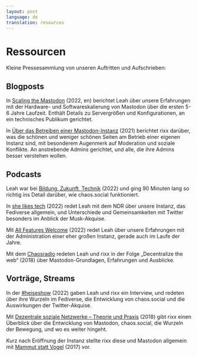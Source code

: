 ```yaml
---
layout: post
language: de
translation: resources
---
```

# Ressourcen

Kleine Pressesammlung von unseren Auftritten und Aufschrieben:

## Blogposts

In [Scaling the Mastodon](https://leah.is/posts/scaling-the-mastodon/) (2022, en) berichtet Leah über unsere Erfahrungen
mit der Hardware- und Softwareskalierung von Mastodon über die ersten 5-6 Jahre Laufzeit. Enthält Details zu
Servergrößen und Konfigurationen, an ein technisches Publikum gerichtet.

In [Über das Betreiben einer Mastodon-Instanz](https://rixx.de/de/blog/on-running-a-mastodon-instance/) (2021) berichtet
rixx darüber, was die schönen und weniger schönen Seiten am Betrieb einer eigenen Instanz sind, mit besonderem Augenmerk
auf Moderation und soziale Konflikte. An anstrebende Admins gerichtet, und alle, die ihre Admins besser verstehen
wollen.

## Podcasts

Leah war bei [Bildung, Zukunft,
Technik](https://bildung-zukunft-technik.de/2022/12/16/bzt098-moderation-einer-mastodon-instanz/) (2022) und ging 90
Minuten lang so richtig ins Detail darüber, wie chaos.social funktioniert.

In [she likes
tech](https://www.ardaudiothek.de/episode/she-likes-tech-der-podcast-ueber-technologie/troeoet-statt-tweet-mit-leah-oswald/ndr/12114311/)
(2022) redet Leah mit dem NDR über unsere Instanz, das Fediverse allgemein, und Unterschiede und Gemeinsamkeiten mit
Twitter besonders im Anblick der Musk-Akquise.

Mit [All Features Welcome](https://features-welcome.de/?podcast=all-features-welcome-009-mastodon) (2022) redet Leah
über unsere Erfahrungen mit der Administration einer eher großen Instanz, gerade auch im Laufe der Jahre.

Mit dem [Chaosradio](https://chaosradio.de/cr249-decentralizetheweb) redeten Leah und rixx in der Folge „Decentralize
the web“ (2018) über Mastodon-Grundlagen, Erfahrungen und Ausblicke.

## Vorträge, Streams

In der [#heiseshow](https://www.youtube.com/watch?v=GfxFqJCTwuo) (2022) gaben Leah und rixx ein Interview, und redeten
über ihre Wurzeln im Fediverse, die Entwicklung von chaos.social und die Auswirkungen der Twitter-Akquise.

Mit [Dezentrale soziale Netzwerke – Theorie und
Praxis](https://media.ccc.de/v/gpn18-175-dezentrale-soziale-netzwerke-theorie-und-praxis) (2018) gibt rixx einen
Überblick über die Entwicklung von Mastodon, chaos.social, die Wurzeln der Bewegung, und wo es weiter hingeht.

Kurz nach Eröffnung der Instanz stellte rixx diese und Mastodon allgemein mit [Mammut statt
Vogel](https://media.ccc.de/v/gpn17-8575-mammut_statt_vogel) (2017) vor.
